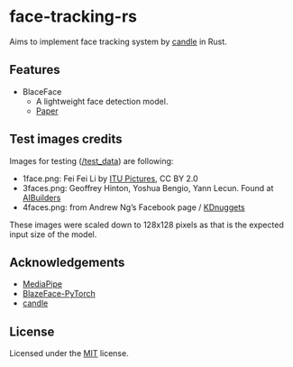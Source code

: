 # face-tracking-rs

Aims to implement face tracking system by [candle](https://github.com/huggingface/candle) in Rust.

## Features

- BlaceFace
    - A lightweight face detection model.
    - [Paper](https://arxiv.org/abs/1907.05047) 

## Test images credits

Images for testing ([/test_data](./test_data/)) are following:

- 1face.png: Fei Fei Li by [ITU Pictures](https://www.flickr.com/photos/itupictures/35011409612/), CC BY 2.0
- 3faces.png: Geoffrey Hinton, Yoshua Bengio, Yann Lecun. Found at [AIBuilders](https://aibuilders.ai/le-prix-turing-recompense-trois-pionniers-de-lintelligence-artificielle-yann-lecun-yoshua-bengio-et-geoffrey-hinton/)
- 4faces.png: from Andrew Ng’s Facebook page / [KDnuggets](https://www.kdnuggets.com/2015/03/talking-machine-deep-learning-gurus-p1.html)

These images were scaled down to 128x128 pixels as that is the expected input size of the model.

## Acknowledgements

- [MediaPipe](https://github.com/google/mediapipe)
- [BlazeFace-PyTorch](https://github.com/hollance/BlazeFace-PyTorch)
- [candle](https://github.com/huggingface/candle)

## License

Licensed under the [MIT](./LICENSE) license.